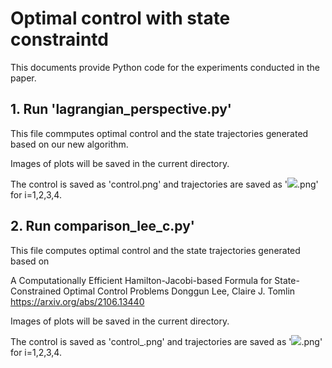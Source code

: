 # Optimal control with state constraintd

This documents provide Python code for the experiments conducted in the paper.

## 1. Run 'lagrangian_perspective.py'

This file commputes optimal control and the state trajectories generated based on our new algorithm.

Images of plots will be saved in the current directory. 

The control is saved as 'control.png' and trajectories are saved as '<img src="https://render.githubusercontent.com/render/math?math=x_i">.png' for i=1,2,3,4.

## 2. Run comparison_lee_c.py'

This file computes optimal control and the state trajectories generated based on

A Computationally Efficient Hamilton-Jacobi-based Formula for State-Constrained Optimal Control Problems
Donggun Lee, Claire J. Tomlin
https://arxiv.org/abs/2106.13440

Images of plots will be saved in the current directory.

The control is saved as 'control_.png' and trajectories are saved as '<img src="https://render.githubusercontent.com/render/math?math=x_i_">.png' for i=1,2,3,4.
